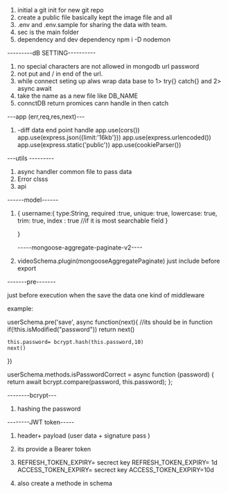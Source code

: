 1. initial a git init for new git repo
2. create a public file basically kept the image file and all 
3. .env and .env.sample for sharing the data with team.
4. sec is the main folder
5. dependency and dev dependency npm i -D nodemon

---------dB SETTING----------
1.  no special characters are not allowed in mongodb url password
2. not put and / in end of the url.
3. while connect seting up alws wrap data base to 1> try{} catch{} and 2> async await 
4. take the name as a new file like DB_NAME 
5. connctDB return promices cann handle in then catch 

---app (err,req,res,next)---

1. -diff data end point handle
app.use(cors())
app.use(express.json({limit:'16kb'}))
app.use(express.urlencoded())
app.use(express.static('public'))
app.use(cookieParser())

---utils ---------
1. async handler common file to pass data
2. Error clsss
3. api 

------model------

1. {
        username:{
            type:String,
            required :true,
            unique: true,
            lowercase: true,
            trim: true,
            index : true //if it is most searchable field 
        }

    }

    -----mongoose-aggregate-paginate-v2----
    
1. videoSchema.plugin(mongooseAggregatePaginate)
just include before export


-------pre-------

just before execution when the save the data one kind of middleware

example:

userSchema.pre('save', async function(next){ //its should be in function 
  if(!this.isModified("password")) return next()

    this.password= bcrypt.hash(this.password,10)
    next()
})


userSchema.methods.isPasswordCorrect = async function (password) {
  return await bcrypt.compare(password, this.password);
};

--------bcrypt---
1. hashing the password 

--------JWT token-----
1. header+ payload (user data + signature pass  )
2. its provide a Bearer token 

3.  REFRESH_TOKEN_EXPIRY= secrect key
    REFRESH_TOKEN_EXPIRY= 1d
    ACCESS_TOKEN_EXPIRY= secrect key
    ACCESS_TOKEN_EXPIRY=10d
4. also create a methode in schema 


 